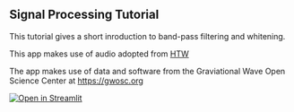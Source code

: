 ## Signal Processing Tutorial 

This tutorial gives a short inroduction to band-pass filtering and whitening.

This app makes use of audio adopted from [HTW](https://www.ZeldaSounds.com)

The app makes use of data and software from the Graviational Wave Open Science Center at https://gwosc.org

[![Open in Streamlit](https://static.streamlit.io/badges/streamlit_badge_black_white.svg)](https://gwfilter.streamlit.app)



